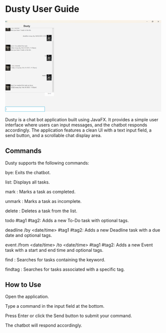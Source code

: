 # Dusty User Guide

![Ui.png](Ui.png)

Dusty is a chat bot application built using JavaFX. It provides a simple user interface where users can input messages, and the chatbot responds accordingly. The application features a clean UI with a text input field, a send button, and a scrollable chat display area.

## Commands

Dusty supports the following commands:

bye: Exits the chatbot.

list: Displays all tasks.

mark : Marks a task as completed.

unmark : Marks a task as incomplete.

delete : Deletes a task from the list.

todo  #tag1 #tag2: Adds a new To-Do task with optional tags.

deadline  /by <date/time> #tag1 #tag2: Adds a new Deadline task with a due date and optional tags.

event  /from <date/time> /to <date/time> #tag1 #tag2: Adds a new Event task with a start and end time and optional tags.

find : Searches for tasks containing the keyword.

findtag : Searches for tasks associated with a specific tag.

## How to Use

Open the application.

Type a command in the input field at the bottom.

Press Enter or click the Send button to submit your command.

The chatbot will respond accordingly.
